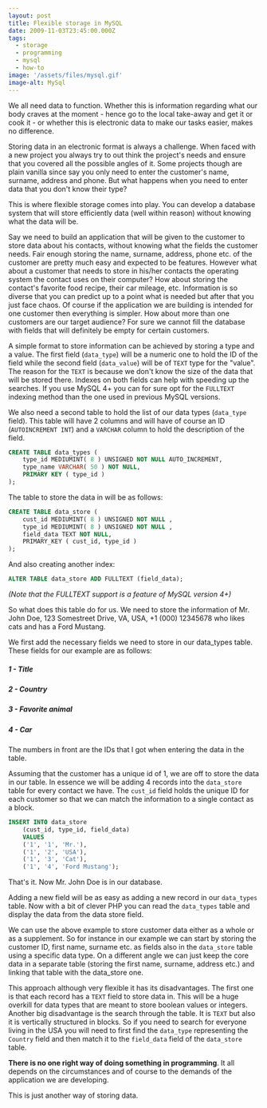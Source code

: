 ```yaml
---
layout: post
title: Flexible storage in MySQL
date: 2009-11-03T23:45:00.000Z
tags:
  - storage
  - programming
  - mysql
  - how-to
image: '/assets/files/mysql.gif'
image-alt: MySql
---
```

We all need data to function. Whether this is information regarding what our body craves at the moment - hence go to the local take-away and get it or cook it - or whether this is electronic data to make our tasks easier, makes no difference.

Storing data in an electronic format is always a challenge. When faced with a new project you always try to out think the project's needs and ensure that you covered all the possible angles of it. Some projects though are plain vanilla since say you only need to enter the customer's name, surname, address and phone. But what happens when you need to enter data that you don't know their type?

This is where flexible storage comes into play. You can develop a database system that will store efficiently data (well within reason) without knowing what the data will be.

Say we need to build an application that will be given to the customer to store data about his contacts, without knowing what the fields the customer needs. Fair enough storing the name, surname, address, phone etc. of the customer are pretty much easy and expected to be features. However what about a customer that needs to store in his/her contacts the operating system the contact uses on their computer? How about storing the contact's favorite food recipe, their car mileage, etc. Information is so diverse that you can predict up to a point what is needed but after that you just face chaos. Of course if the application we are building is intended for one customer then everything is simpler. How about more than one customers are our target audience? For sure we cannot fill the database with fields that will definitely be empty for certain customers.

A simple format to store information can be achieved by storing a type and a value. The first field (`data_type`) will be a numeric one to hold the ID of the field while the second field (`data_value`) will be of `TEXT` type for the "value". The reason for the `TEXT` is because we don't know the size of the data that will be stored there. Indexes on both fields can help with speeding up the searches. If you use MySQL 4+ you can for sure opt for the `FULLTEXT` indexing method than the one used in previous MySQL versions.

We also need a second table to hold the list of our data types (`data_type` field). This table will have 2 columns and will have of course an ID (`AUTOINCREMENT INT`) and a `VARCHAR` column to hold the description of the field.

```sql
CREATE TABLE data_types (
    type_id MEDIUMINT( 8 ) UNSIGNED NOT NULL AUTO_INCREMENT,
    type_name VARCHAR( 50 ) NOT NULL,
    PRIMARY KEY ( type_id )
);
```

The table to store the data in will be as follows:

```sql
CREATE TABLE data_store (
    cust_id MEDIUMINT( 8 ) UNSIGNED NOT NULL ,
    type_id MEDIUMINT( 8 ) UNSIGNED NOT NULL ,
    field_data TEXT NOT NULL,
    PRIMARY_KEY ( cust_id, type_id )
);
```

And also creating another index:

```sql
ALTER TABLE data_store ADD FULLTEXT (field_data);
```
*(Note that the FULLTEXT support is a feature of MySQL version 4+)*

So what does this table do for us. We need to store the information of Mr. John Doe, 123 Somestreet Drive, VA, USA, +1 (000) 12345678 who likes cats and has a Ford Mustang.

We first add the necessary fields we need to store in our data_types table. These fields for our example are as follows:

##### 1 - Title
##### 2 - Country
##### 3 - Favorite animal
##### 4 - Car

The numbers in front are the IDs that I got when entering the data in the table.

Assuming that the customer has a unique id of 1, we are off to store the data in our table. In essence we will be adding 4 records into the `data_store` table for every contact we have. The `cust_id` field holds the unique ID for each customer so that we can match the information to a single contact as a block.

```sql
INSERT INTO data_store
    (cust_id, type_id, field_data)
    VALUES
    ('1', '1', 'Mr.'),
    ('1', '2', 'USA'),
    ('1', '3', 'Cat'),
    ('1', '4', 'Ford Mustang');
```

That's it. Now Mr. John Doe is in our database.

Adding a new field will be as easy as adding a new record in our `data_types` table. Now with a bit of clever PHP you can read the `data_types` table and display the data from the data store field.

We can use the above example to store customer data either as a whole or as a supplement. So for instance in our example we can start by storing the customer ID, first name, surname etc. as fields also in the `data_store` table using a specific data type. On a different angle we can just keep the core data in a separate table (storing the first name, surname, address etc.) and linking that table with the data_store one.

This approach although very flexible it has its disadvantages. The first one is that each record has a `TEXT` field to store data in. This will be a huge overkill for data types that are meant to store boolean values or integers. Another big disadvantage is the search through the table. It is `TEXT` but also it is vertically structured in blocks. So if you need to search for everyone living in the USA you will need to first find the `data_type` representing the `Country` field and then match it to the `field_data` field of the `data_store` table.

**There is no one right way of doing something in programming**. It all depends on the circumstances and of course to the demands of the application we are developing.

This is just another way of storing data.
